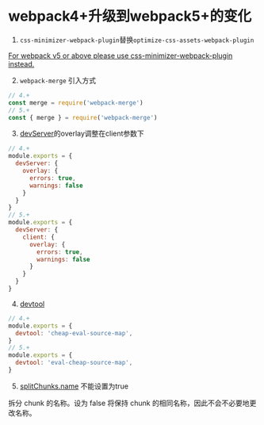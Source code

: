 # webpack4+升级到webpack5+的变化

1. `css-minimizer-webpack-plugin`替换`optimize-css-assets-webpack-plugin`

[ For webpack v5 or above please use css-minimizer-webpack-plugin instead.](https://www.npmjs.com/package/optimize-css-assets-webpack-plugin)

2. `webpack-merge` 引入方式

```js
// 4.+
const merge = require('webpack-merge')
// 5.+
const { merge } = require('webpack-merge')
```

3. [devServer](https://webpack.js.org/configuration/dev-server/#devserver)的overlay调整在client参数下

```js
// 4.+
module.exports = {
  devServer: {
    overlay: {
      errors: true,
      warnings: false
    }
  }
}
// 5.+
module.exports = {
  devServer: {
    client: {
      overlay: {
        errors: true,
        warnings: false
      }
    }
  }
}
```

4. [devtool](https://webpack.js.org/configuration/devtool/)

```js
// 4.+
module.exports = {
  devtool: 'cheap-eval-source-map',
}
// 5.+
module.exports = {
  devtool: 'eval-cheap-source-map',
}
```

5. [splitChunks.name](https://webpack.docschina.org/plugins/split-chunks-plugin/#splitchunksname) 不能设置为true

拆分 chunk 的名称。设为 false 将保持 chunk 的相同名称，因此不会不必要地更改名称。

